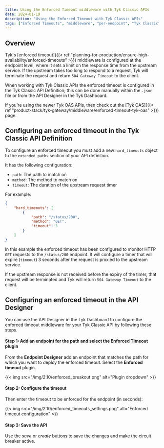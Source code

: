 ```yaml
---
title: Using the Enforced Timeout middleware with Tyk Classic APIs
date: 2024-01-19
description: "Using the Enforced Timeout with Tyk Classic APIs"
tags: ["Enforced Timeouts", "middleware", "per-endpoint", "Tyk Classic"]
---
```


## Overview
Tyk's [enforced timeout]({{< ref "planning-for-production/ensure-high-availability/enforced-timeouts" >}}) middleware is configured at the endpoint level, where it sets a limit on the response time from the upstream service. If the upstream takes too long to respond to a request, Tyk will terminate the request and return `504 Gateway Timeout` to the client.

When working with Tyk Classic APIs the enforced timeout is configured in the Tyk Classic API Definition; this can be done manually within the `.json` file or from the API Designer in the Tyk Dashboard.

If you're using the newer Tyk OAS APIs, then check out the [Tyk OAS]({{< ref "product-stack/tyk-gateway/middleware/enforced-timeout-tyk-oas" >}}) page.

## Configuring an enforced timeout in the Tyk Classic API Definition
To configure an enforced timeout you must add a new `hard_timeouts` object to the `extended_paths` section of your API definition.

It has the following configuration:
 - `path`: The path to match on
 - `method`: The method to match on
 - `timeout`: The duration of the upstream request timer

For example:
```json
{
    "hard_timeouts": [
        {
            "path": "/status/200",
            "method": "GET",
            "timeout": 3
        }
    ]
}
```

In this example the enforced timeout has been configured to monitor HTTP `GET` requests to the `/status/200` endpoint. It will configure a timer that will expire (`timeout`) 3 seconds after the request is proxied to the upstream service.

If the upstream response is not received before the expiry of the timer, that request will be terminated and Tyk will return `504 Gateway Timeout` to the client.

## Configuring an enforced timeout in the API Designer
You can use the API Designer in the Tyk Dashboard to configure the enforced timeout middleware for your Tyk Classic API by following these steps.

#### Step 1: Add an endpoint for the path and select the Enforced Timeout plugin
From the **Endpoint Designer** add an endpoint that matches the path for which you want to deploy the enforced timeout. Select the **Enforced timeout** plugin.

{{< img src="/img/2.10/enforced_breakout.png" alt="Plugin dropdown" >}}

#### Step 2: Configure the timeout
Then enter the timeout to be enforced for the endpoint (in seconds):

{{< img src="/img/2.10/enforced_timeouts_settings.png" alt="Enforced timeout configuration" >}}

#### Step 3: Save the API
Use the *save* or *create* buttons to save the changes and make the circuit breaker active.
